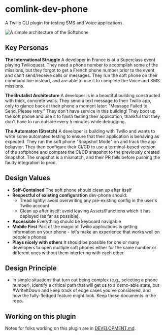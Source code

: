 # comlink-dev-phone

A Twilio CLI plugin for testing SMS and Voice applications.

![A simple architecture of the Softphone](https://user-images.githubusercontent.com/8594375/144852695-eb45253b-9ef2-4d68-a73f-40364b18c978.jpg)


## Key Personas

**The International Struggle**
A developer in France is at a Superclass event playing Twilioquest. They need a phone number to accomplish some of the missions, but they forgot to get a French phone number prior to the event and can't send/receive calls or messages. They run the soft phone on their command line instead, and are able to use it to complete the Voice and SMS missions.

**The Brutalist Architecture**
A developer is in a beautiful building constructed with thick, concrete walls. They send a text message to their Twilio app, only to glance back at their phone a moment later: "Message Failed to Send. Please retry." They don't have service in this building! They boot up the soft phone and use it to finish testing their application, thankful that they don't have to run outside every 5 minutes while debugging.

**The Automaton (Stretch)**
A developer is building with Twilio and wants to write some automated testing to ensure that their application is behaving as expected. They run the soft phone "Snapshot Mode" on and track the app behavior. They then configure their CI/CD to use a terminal-based version of the softphone and compare the CI/CD snapshot to the previously created Snapshot. The snapshot is a mismatch, and their PR fails before pushing the faulty integration to prod.

## Design Values

* **Self-Contained** The soft phone should clean up after itself
* **Respectful of existing configuration** dev-phone should:
  * Tread lightly: avoid overwriting any pre-existing config in the user's Twilio account
  * Clean up after itself: avoid leaving Assets/Functions which it has deployed (as far as possible).
* **Accessible** Everything should be keyboard navigable
* **Mobile First** Part of the magic of Twilio applications is getting information on your phone - let's make an experience that works well on people's phones
* **Plays nicely with others** It should be possible for one or many developers to open multiple soft phones either for the same number or different ones without them interfering with each other.

## Design Principle

* In simple situations that turn out being complex (e.g., selecting a phone number), identify a critical path that will get us to a demo-able state, but #WriteItDown and keep track of edge cases you've considered, and how the fully-fledged feature might look. Keep these documents in the repo.


## Working on this plugin

Notes for folks working on this plugin are in [DEVELOPMENT.md](DEVELOPMENT.md).
